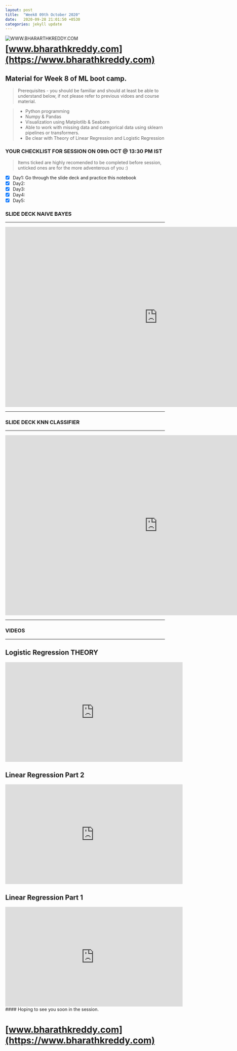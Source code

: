 ```yaml
---
layout: post
title:  "Week8 09th October 2020"
date:   2020-09-28 21:01:50 +0530
categories: jekyll update
---
```


<a href="https://www.bharathkreddy.com"><img align="left" src="https://i.imgur.com/axjt3Qe.png" alt="WWW.BHARARTHKREDDY.COM" title="www.bharathkreddy.com"></a>
# [www.bharathkreddy.com](https://www.bharathkreddy.com)

## Material for Week 8 of ML boot camp. 

> Prerequisites - you should be familiar and should at least be able to understand below, if not please refer to previous vidoes and course material.

> * Python programming 
> * Numpy & Pandas
> * Visualization using Matplotlib & Seaborn
> * Able to work with missing data and categorical data using sklearn pipelines or transformers.
> * Be clear with Theory of Linear Regression and Logistic Regression 

### YOUR CHECKLIST FOR SESSION ON 09th OCT @ 13:30 PM IST


> Items ticked are highly recomended to be completed before session, unticked ones are for the more adventerous of you :)


- [x] Day1: Go through the slide deck and practice this notebook 
- [x] Day2: 
- [x] Day3: 
- [x] Day4: 
- [X] Day5: 

### SLIDE DECK NAIVE BAYES
---

<iframe src="https://docs.google.com/presentation/d/e/2PACX-1vQiecH4QjKsdnHCeE_9RL3N3r9_pCJlxmZjsGnbIYnr-TfLzsQY8qrFCwH6O0L7p10g7JgJF4IJaQ8T/embed?start=false&loop=false&delayms=3000" frameborder="0" width="960" height="569" allowfullscreen="true" mozallowfullscreen="true" webkitallowfullscreen="true"></iframe>

---

### SLIDE DECK KNN CLASSIFIER
---

<iframe src="https://docs.google.com/presentation/d/e/2PACX-1vQuZnBcjxfJjBDZ5JoOcs3lS8xU1nLnkgWKj1nBVtmAr49ZHQ_q8fqkX8ZhLDUQ2vb7F4I4g91Kpxtn/embed?start=false&loop=false&delayms=3000" frameborder="0" width="960" height="569" allowfullscreen="true" mozallowfullscreen="true" webkitallowfullscreen="true"></iframe>

---

### VIDEOS
---
## Logistic Regression THEORY
<iframe width="560" height="315" src="https://www.youtube.com/embed/uIERSkIKCPQ" frameborder="0" allow="accelerometer; autoplay; clipboard-write; encrypted-media; gyroscope; picture-in-picture" allowfullscreen></iframe>


## Linear Regression Part 2
<iframe width="560" height="315" src="https://www.youtube.com/embed/Se_xrcPP3OI" frameborder="0" allow="accelerometer; autoplay; clipboard-write; encrypted-media; gyroscope; picture-in-picture" allowfullscreen></iframe>


## Linear Regression Part 1
<iframe width="560" height="315" src="https://www.youtube.com/embed/awn_Xyi3z7M" frameborder="0" allow="accelerometer; autoplay; clipboard-write; encrypted-media; gyroscope; picture-in-picture" allowfullscreen></iframe>
#### Hoping to see you soon in the session.

# [www.bharathkreddy.com](https://www.bharathkreddy.com)
